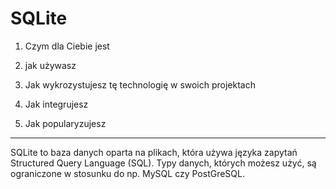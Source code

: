 # SQLite

1. Czym dla Ciebie jest

2. jak używasz

3. Jak wykrozystujesz tę technologię w swoich projektach

4. Jak integrujesz

5. Jak popularyzujesz

---

SQLite to baza danych oparta na plikach, która używa języka zapytań Structured Query Language (SQL).
Typy danych, których możesz użyć, są ograniczone w stosunku do np. MySQL czy PostGreSQL. 